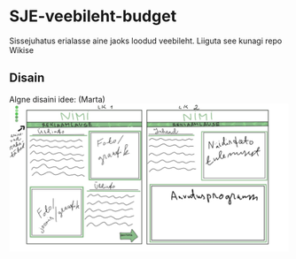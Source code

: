 # SJE-veebileht-budget
Sissejuhatus erialasse aine jaoks loodud veebileht.
Liiguta see kunagi repo Wikise

## Disain
Algne disaini idee: (Marta)
![Pilt disainist](/src/img/wiki_disaini_idee.jpg)